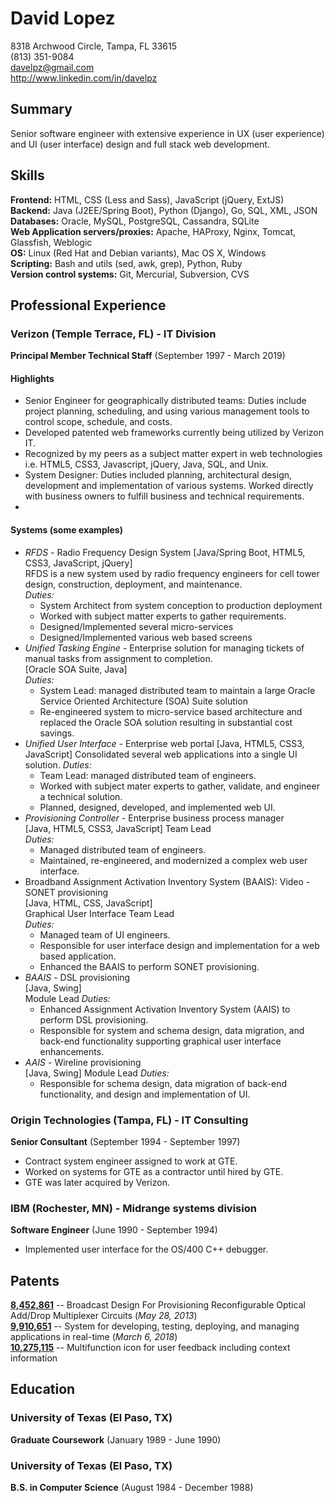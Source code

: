 # David Lopez

8318 Archwood Circle, Tampa, FL 33615  
(813) 351-9084  
davelpz@gmail.com  
http://www.linkedin.com/in/davelpz

## Summary
Senior software engineer with extensive experience in UX (user experience) and UI (user interface) design and full stack web development.

## Skills
**Frontend:** HTML, CSS (Less and Sass), JavaScript (jQuery, ExtJS)  
**Backend:** Java (J2EE/Spring Boot), Python (Django), Go, SQL, XML, JSON  
**Databases:** Oracle, MySQL, PostgreSQL, Cassandra, SQLite  
**Web Application servers/proxies:** Apache, HAProxy, Nginx, Tomcat, Glassfish, Weblogic  
**OS:** Linux (Red Hat and Debian variants), Mac OS X, Windows  
**Scripting:**  Bash and utils (sed, awk, grep), Python, Ruby  
**Version control systems:** Git, Mercurial, Subversion, CVS

## Professional Experience
### Verizon (Temple Terrace, FL) - IT Division  
**Principal Member Technical Staff** (September 1997 - March 2019)

#### Highlights
-   Senior Engineer for geographically distributed teams: Duties include project planning, scheduling, and using various management tools to control scope, schedule, and costs.
-   Developed patented web frameworks currently being utilized by Verizon IT.
-   Recognized by my peers as a subject matter expert in web technologies i.e. HTML5, CSS3, Javascript, jQuery, Java, SQL, and Unix.
-   System Designer: Duties included planning, architectural design, development and implementation of various systems. Worked directly with business owners to fulfill business and technical requirements.
- 
#### Systems (some examples)
  - *RFDS* - Radio Frequency Design System
[Java/Spring Boot, HTML5, CSS3, JavaScript, jQuery]  
RFDS is a new system used by radio frequency engineers for cell tower design, construction, deployment,  and maintenance.  
*Duties:*
	- System Architect from system conception to production deployment
	- Worked with subject matter experts to gather requirements.
	- Designed/Implemented several micro-services
	- Designed/Implemented various web based screens
  - *Unified Tasking Engine* - Enterprise solution for managing tickets of manual tasks from assignment to completion.   
[Oracle SOA Suite, Java]  
	*Duties:*
	- System Lead: managed distributed team to maintain a large Oracle Service Oriented Architecture (SOA) Suite solution
	- Re-engineered system to micro-service based architecture and replaced the Oracle SOA solution resulting in substantial cost savings.
  - *Unified User Interface* - Enterprise web portal
[Java, HTML5, CSS3, JavaScript]
Consolidated several web applications into a single UI solution.
  *Duties:*
	  - Team Lead: managed distributed team of engineers.
	  - Worked with subject mater experts to gather, validate, and engineer a technical solution.
	  - Planned, designed, developed, and implemented web UI.
  - *Provisioning Controller* - Enterprise business process manager  
[Java, HTML5, CSS3, JavaScript]
Team Lead  
 *Duties:*
	-   Managed distributed team of engineers.
	-   Maintained, re-engineered, and modernized a complex web user interface.
  - Broadband Assignment Activation Inventory System (BAAIS): Video - SONET provisioning  
[Java, HTML, CSS, JavaScript]  
Graphical User Interface Team Lead  
*Duties:*
	-   Managed team of UI engineers.
	-   Responsible for user interface design and implementation for a web based application.
	-   Enhanced the BAAIS to perform SONET provisioning.
  - *BAAIS* - DSL provisioning  
[Java, Swing]  
Module Lead
*Duties:*
	-   Enhanced Assignment Activation Inventory System (AAIS) to perform DSL provisioning.
	-   Responsible for system and schema design, data migration, and back-end functionality supporting graphical user interface enhancements.
  - *AAIS* - Wireline provisioning  
[Java, Swing]
Module Lead
*Duties:*
	-   Responsible for schema design, data migration of back-end functionality, and design and implementation of UI.  

### Origin Technologies (Tampa, FL) - IT Consulting
**Senior Consultant** (September 1994 - September 1997)
- Contract system engineer assigned to work at GTE. 
- Worked on systems for GTE as a contractor until hired by GTE.
- GTE was later acquired by Verizon.

### IBM (Rochester, MN) - Midrange systems division 
**Software Engineer** (June 1990 - September 1994)
- Implemented user interface for the OS/400 C++ debugger.

## Patents
**[8,452,861](http://patft.uspto.gov/netacgi/nph-Parser?Sect1=PTO2&Sect2=HITOFF&p=1&u=%2Fnetahtml%2FPTO%2Fsearch-bool.html&r=1&f=G&l=50&co1=AND&d=PTXT&s1=8452861.PN.&OS=PN/8452861&RS=PN/8452861)** -- Broadcast Design For Provisioning Reconfigurable Optical Add/Drop Multiplexer Circuits (*May 28, 2013*)  
**[9,910,651](http://patft.uspto.gov/netacgi/nph-Parser?Sect1=PTO1&Sect2=HITOFF&d=PALL&p=1&u=%2Fnetahtml%2FPTO%2Fsrchnum.htm&r=1&f=G&l=50&s1=9910651.PN.&OS=PN/9910651&RS=PN/9910651)** -- System for developing, testing, deploying, and managing applications in real-time  (*March 6, 2018*)  
**[10,275,115](http://patft.uspto.gov/netacgi/nph-Parser?Sect1=PTO2&Sect2=HITOFF&p=1&u=%2Fnetahtml%2FPTO%2Fsearch-bool.html&r=2&f=G&l=50&co1=AND&d=PTXT&s1=%22Lopez,+David%22.INNM.&OS=IN/%22Lopez,+David%22&RS=IN/%22Lopez,+David%22)** -- Multifunction icon for user feedback including context information

## Education
### University of Texas (El Paso, TX)
**Graduate Coursework** (January 1989 - June 1990)
### University of Texas (El Paso, TX)
**B.S. in Computer Science** (August 1984 - December 1988)
<!--stackedit_data:
eyJwcm9wZXJ0aWVzIjoidGl0bGU6IERhdmlkIExvcGV6IFJlc3
VtZVxuYXV0aG9yOiBEYXZpZCBMb3BlelxudGFnczogcmVzdW1l
XG4iLCJoaXN0b3J5IjpbLTMwMjcwNDc0NiwtMTM5OTgyNDM3NC
wtMTY2MjQ5MDAwOCwtMTExNDYzMDU3NiwxMTU3MTEyMzY2LDIx
MTQwNzIzMzcsMTQzMzU5ODQ0NSwzODEyNzU0MjYsNzEyNjc2OT
M4LDcxMjI1NTM1NiwtNTg2Mjg0OTQ1LC0xMjcxNTEyNjIsLTc0
ODgzOTg2NSwtMzQ1NzMyNzg3LDY5MjQ3NDk1NCwtODkzNzkwOD
k4LC0xNzQyMTE4MzgyLC0xNzQyMTE4MzgyXX0=
-->